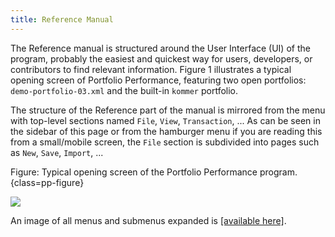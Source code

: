 ```yaml
---
title: Reference Manual
---
```


The Reference manual is structured around the User Interface (UI) of the program, probably the easiest and quickest way for users, developers, or contributors to find relevant information. Figure 1 illustrates a typical opening screen of Portfolio Performance, featuring two open portfolios: `demo-portfolio-03.xml` and the built-in `kommer` portfolio.

The structure of the Reference part of the manual is mirrored from the menu with top-level sections named `File`, `View`, `Transaction`, ... As can be seen in the sidebar of this page or from the hamburger menu if you are reading this from a small/mobile screen, the `File` section is subdivided into pages such as `New`, `Save`, `Import`, ...

Figure: Typical opening screen of the Portfolio Performance program.{class=pp-figure}

![](../how-to/images/components-UI.svg)

 An image of all menus and submenus expanded is [[available here]](../how-to/menu.md).